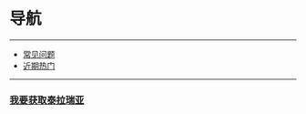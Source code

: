 # 导航

---

- [常见问题][FAQs]
- [近期热门][HotPotatos]

---

### [我要获取泰拉瑞亚][GetTerraria]


[FAQs]: https://github.com/lyc-Lacewing/tMLAllInOne/blob/master/IssuesAndSolutions/FAQs.md
[HotPotatos]: https://github.com/lyc-Lacewing/tMLAllInOne/blob/master/IssuesAndSolutions/HotPotatos.md
[GetTerraria]: https://github.com/lyc-Lacewing/tMLAllInOne/blob/master/IssuesAndSolutions/tML/GetTerraria.md
